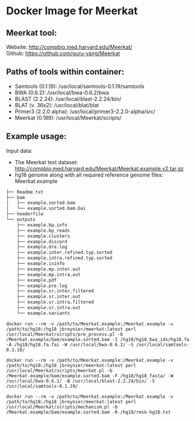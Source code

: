 # Docker Image for Meerkat

## Meerkat tool:

Website: http://compbio.med.harvard.edu/Meerkat/  
Github: https://github.com/guru-yang/Meerkat  

## Paths of tools within container:

 * Samtools (0.1.19): /usr/local/samtools-0.1.19/samtools  
 * BWA (0.6.2): /usr/local/bwa-0.6.2/bwa  
 * BLAST (2.2.24): /usr/local/blast-2.2.24/bin/  
 * BLAT (v. 36x2): /usr/local/blat/blat  
 * Primer3 (2.2.0 alpha): /usr/local/primer3-2.2.0-alpha/src/  
 * Meerkat (0.189): /usr/local/Meerkat/scripts/  

## Example usage:

Input data:
 * The Meerkat test dataset: http://compbio.med.harvard.edu/Meerkat/Meerkat.example.v2.tar.gz  
 * hg18 genome along with all required reference genome files:  
        Meerkat.example

```bash
├── Readme.txt
├── bam
│   ├── example.sorted.bam
│   └── example.sorted.bam.bai
├── headerfile
└── outputs
    ├── example.bp.info
    ├── example.bp_reads
    ├── example.clusters
    ├── example.discord
    ├── example.dre.log
    ├── example.inter.refined.typ.sorted
    ├── example.intra.refined.typ.sorted
    ├── example.isinfo
    ├── example.mp.inter.out
    ├── example.mp.intra.out
    ├── example.pdf
    ├── example.pre.log
    ├── example.sr.inter.filtered
    ├── example.sr.inter.out
    ├── example.sr.intra.filtered
    ├── example.sr.intra.out
    └── example.variants
```

`docker run --rm -v /path/to/Meerkat.example:/Meerkat.example -v /path/to/hg18:/hg18 jbreynier/meerkat:latest perl /usr/local/Meerkat/scripts/pre_process.pl -b /Meerkat.example/bam/example.sorted.bam -I /hg18/hg18_bwa_idx/hg18.fa -A /hg18/hg18.fa.fai -W /usr/local/bwa-0.6.2/ -S /usr/local/samtools-0.1.19/`  

`docker run --rm -v /path/to/Meerkat.example:/Meerkat.example -v /path/to/hg18:/hg18 jbreynier/meerkat:latest perl /usr/local/Meerkat/scripts/meerkat.pl -b /Meerkat.example/bam/example.sorted.bam -F /hg18/hg18_fasta/ -W /usr/local/bwa-0.6.2/ -B /usr/local/blast-2.2.24/bin/ -S /usr/local/samtools-0.1.19/`  

`docker run --rm -v /path/to/Meerkat.example:/Meerkat.example -v /path/to/hg18:/hg18 jbreynier/meerkat:latest perl /usr/local/Meerkat/scripts/mechanism.pl -b /Meerkat.example/bam/example.sorted.bam -R /hg18/rmsk-hg18.txt`  